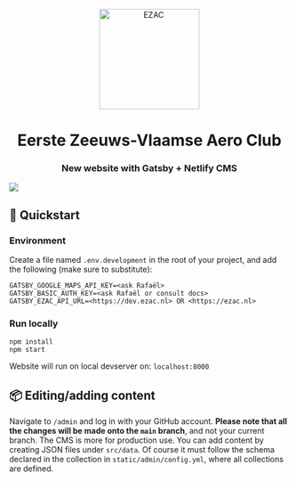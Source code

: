 <p align="center">
  <a href="https://fastidious-wisp-aa687c.netlify.app/">
    <img alt="EZAC" src="https://fastidious-wisp-aa687c.netlify.app/static/EZAC_logo-8bf28ce4b2a291307415ff87b34d0a04.svg" width="180" />
  </a>
</p>
<h1 align="center">
  Eerste Zeeuws-Vlaamse Aero Club
</h1>

<h3 align="center">
  New website with Gatsby + Netlify CMS
</h3>

<a style="margin: 0 10px;" href="https://app.netlify.com/sites/fastidious-wisp-aa687c/deploys"><img style="display: block; margin: 0 auto;" src="https://api.netlify.com/api/v1/badges/dfad0988-378a-4a9d-be93-bef1897514cc/deploy-status" /></a>

## 🚀 Quickstart

### Environment

Create a file named `.env.development` in the root of your project, and add the following (make sure to substitute):

```
GATSBY_GOOGLE_MAPS_API_KEY=<ask Rafaël>
GATSBY_BASIC_AUTH_KEY=<ask Rafaël or consult docs>
GATSBY_EZAC_API_URL=<https://dev.ezac.nl> OR <https://ezac.nl>
```

### Run locally
```
npm install
npm start
```

Website will run on local devserver on: `localhost:8000`

## 📦 Editing/adding content

Navigate to `/admin` and log in with your GitHub account. **Please note that all the changes will be made onto the `main` branch**, and not your current branch. The CMS is more for production use. You can add content by creating JSON files under `src/data`. Of course it must follow the schema declared in the collection in `static/admin/config.yml`, where all collections are defined.

